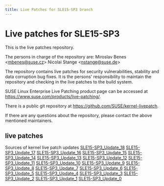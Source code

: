 ```yaml
---
title: Live Patches for SLE15-SP3 branch
---
```

# Live patches for SLE15-SP3
This is the live patches repository.

The persons in charge of the repository are:
Miroslav Benes <[mbenes@suse.cz](mailto:mbenes@suse.cz?subject=SLE15-SP3_Update_18%20branch)>
Nicolai Stange <[nstange@suse.de](mailto:nstange@suse.de?subject=SLE15-SP3_Update_18%20branch)>

The repository contains live patches for security vulnerabilities,
stability and data corruption bug fixes. It is the persons'
responsibility to maintain the repository and checking in the live
patches to the build system.

SUSE Linux Enterprise Live Patching product page can be accessed at
https://www.suse.com/products/live-patching/.

There is a public git repository at
https://github.com/SUSE/kernel-livepatch.

If there are any questions about the repository, please contact the
above mentioned maintainers.


## live patches
Sources of kernel live patch updates [SLE15-SP3_Update_18](https://github.com/SUSE/kernel-livepatch/tree/SLE15-SP3_Update_18) [SLE15-SP3_Update_17](https://github.com/SUSE/kernel-livepatch/tree/SLE15-SP3_Update_17) [SLE15-SP3_Update_16](https://github.com/SUSE/kernel-livepatch/tree/SLE15-SP3_Update_16) [SLE15-SP3_Update_15](https://github.com/SUSE/kernel-livepatch/tree/SLE15-SP3_Update_15) [SLE15-SP3_Update_14](https://github.com/SUSE/kernel-livepatch/tree/SLE15-SP3_Update_14) [SLE15-SP3_Update_13](https://github.com/SUSE/kernel-livepatch/tree/SLE15-SP3_Update_13) [SLE15-SP3_Update_12](https://github.com/SUSE/kernel-livepatch/tree/SLE15-SP3_Update_12) [SLE15-SP3_Update_11](https://github.com/SUSE/kernel-livepatch/tree/SLE15-SP3_Update_11) [SLE15-SP3_Update_10](https://github.com/SUSE/kernel-livepatch/tree/SLE15-SP3_Update_10) [SLE15-SP3_Update_9](https://github.com/SUSE/kernel-livepatch/tree/SLE15-SP3_Update_9) [SLE15-SP3_Update_8](https://github.com/SUSE/kernel-livepatch/tree/SLE15-SP3_Update_8) [SLE15-SP3_Update_7](https://github.com/SUSE/kernel-livepatch/tree/SLE15-SP3_Update_7) [SLE15-SP3_Update_6](https://github.com/SUSE/kernel-livepatch/tree/SLE15-SP3_Update_6) [SLE15-SP3_Update_5](https://github.com/SUSE/kernel-livepatch/tree/SLE15-SP3_Update_5) [SLE15-SP3_Update_4](https://github.com/SUSE/kernel-livepatch/tree/SLE15-SP3_Update_4) [SLE15-SP3_Update_3](https://github.com/SUSE/kernel-livepatch/tree/SLE15-SP3_Update_3) [SLE15-SP3_Update_2](https://github.com/SUSE/kernel-livepatch/tree/SLE15-SP3_Update_2) [SLE15-SP3_Update_1](https://github.com/SUSE/kernel-livepatch/tree/SLE15-SP3_Update_1) [SLE15-SP3_Update_0](https://github.com/SUSE/kernel-livepatch/tree/SLE15-SP3_Update_0)

